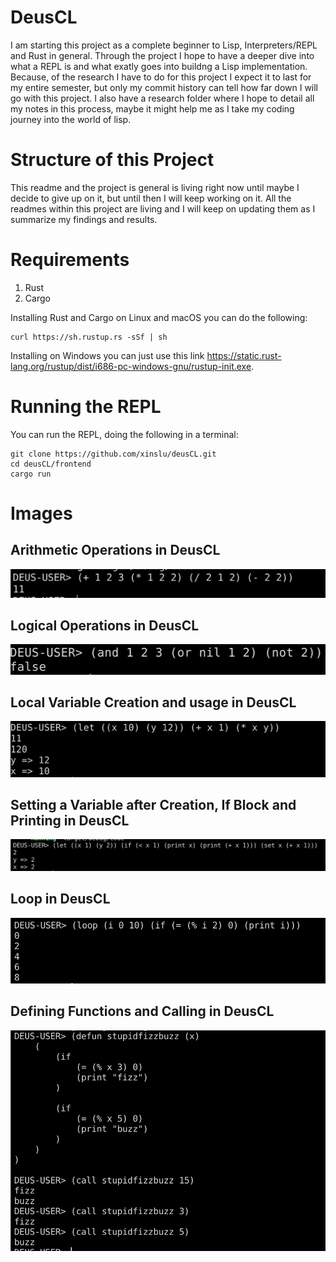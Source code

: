 # DeusCL

I am starting this project as a complete beginner to Lisp, Interpreters/REPL and Rust in general. Through the project I hope to have a deeper dive into what a REPL is and what exatly goes into buildng a Lisp implementation. Because, of the research I have to do for this project I expect it to last for my entire semester, but only my commit history can tell how far down I will go with this project. I also have a research folder where I hope to detail all my notes in this process, maybe it might help me as I take my coding journey into the world of lisp.

# Structure of this Project

This readme and the project is general is living right now until maybe I decide to give up on it, but until then I will keep working on it. All the readmes within this project are living and I will keep on updating them as I summarize my findings and results.

# Requirements

1. Rust
2. Cargo

Installing Rust and Cargo on Linux and macOS you can do the following:

```
curl https://sh.rustup.rs -sSf | sh
```

Installing on Windows you can just use this link https://static.rust-lang.org/rustup/dist/i686-pc-windows-gnu/rustup-init.exe.


# Running the REPL

You can run the REPL, doing the following in a terminal:
```
git clone https://github.com/xinslu/deusCL.git
cd deusCL/frontend
cargo run
```

# Images

## Arithmetic Operations in DeusCL

![Arithmetic Operation](./Images/arithmetic.png "Arithmetic Operations in DeusCL")

## Logical Operations in DeusCL

![Logical Operation](./Images/logical.png "Logical Operations in DeusCL")

## Local Variable Creation and usage in DeusCL

![Local Variables](./Images/variable.png "Local Variables in DeusCL")

## Setting a Variable after Creation, If Block and Printing in DeusCL

![Setting a Variable after Creation, If Block and Printing](./Images/setAndIf.png "Setting a Variable after Creation, If Block and Printing")


## Loop in DeusCL

![For Loop](./Images/loop.png "Print evens from 0 to 10")

## Defining Functions and Calling in DeusCL

![Functions](./Images/functions.png "performs fizz buzz on 15, 3 and 5")
